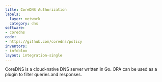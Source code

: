 ```yaml
---
title: CoreDNS Authorization
labels:
  layer: network
  category: dns
software:
- coredns
code:
- https://github.com/coredns/policy
inventors:
- infoblox
layout: integration-single
---
```

CoreDNS is a cloud-native DNS server written in Go.  OPA can be used as a plugin to filter queries and responses.
